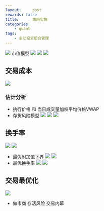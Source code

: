 ```yaml
---
layout:     post
rewards: false
title:      策略实施
categories:
    - quant
tags:
    - 主动投资组合管理
---
```

![](https://cdn.jsdelivr.net/gh/631068264/img/006tNbRwgy1fuky7bm23tj31ja0uc460.jpg)
市值模型
![](https://cdn.jsdelivr.net/gh/631068264/img/006tNbRwgy1fulr3yr7jrj31jg0roagn.jpg)
![](https://cdn.jsdelivr.net/gh/631068264/img/006tNbRwgy1fulr4u593mj31j40g8q90.jpg)
![](https://cdn.jsdelivr.net/gh/631068264/img/006tNbRwgy1fulr2y01h6j31ju11q11c.jpg)

## 交易成本
![](https://cdn.jsdelivr.net/gh/631068264/img/006tNbRwgy1fult2lp2oij31h80y648m.jpg)
### 估计分析
- 执行价格 和 当日成交量加权平均价格VWAP
- 存货风险模型
![](https://cdn.jsdelivr.net/gh/631068264/img/006tNbRwgy1fum329rvu0j31ig18s4c3.jpg)
![](https://cdn.jsdelivr.net/gh/631068264/img/006tNbRwgy1fum32mrvjej31ha05oabq.jpg)
![](https://cdn.jsdelivr.net/gh/631068264/img/006tNbRwgy1fum3dc6ie4j31ho15kqeh.jpg)



## 换手率
![](https://cdn.jsdelivr.net/gh/631068264/img/006tNbRwgy1fulvoggsi3j31kw0nejzv.jpg)
![](https://cdn.jsdelivr.net/gh/631068264/img/006tNbRwgy1fum97mnk41j31j01c0ds9.jpg)
- 最优附加值下界
![](https://cdn.jsdelivr.net/gh/631068264/img/006tNbRwgy1fum9nscftyj31iy0yyk18.jpg)
![](https://cdn.jsdelivr.net/gh/631068264/img/006tNbRwgy1fum9tcft6ej31ii0i0dkt.jpg)
- 最优换手率
![](https://cdn.jsdelivr.net/gh/631068264/img/5b816371ab572.png)
![](https://cdn.jsdelivr.net/gh/631068264/img/5b81635932fd6.png)

## 交易最优化
![](https://cdn.jsdelivr.net/gh/631068264/img/006tNbRwgy1fun7vqhmimj31iw0e0ad5.jpg)

- 做市商
存活风险 交易内幕


